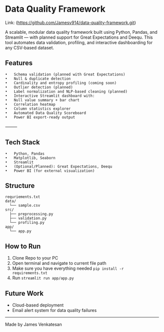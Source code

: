 # Data Quality Framework

Link: (https://github.com/Jamesv914/data-quality-framework.git)

A scalable, modular data quality framework built using Python, Pandas, and Streamlit — with planned support for Great Expectations and Deequ. This tool automates data validation, profiling, and interactive dashboarding for any CSV-based dataset.

## Features
	•	Schema validation (planned with Great Expectations)
	•	Null & duplicate detection
	•	Cardinality and entropy profiling (coming soon)
	•	Outlier detection (planned)
	•	Label normalization and NLP-based cleaning (planned)
	•	Interactive Streamlit dashboard with:
	•	Null value summary + bar chart
	•	Correlation heatmap
	•	Column statistics explorer
	•	Automated Data Quality Scoreboard
	•	Power BI export-ready output

⸻

## Tech Stack
	•	Python, Pandas
	•	Matplotlib, Seaborn
	•	Streamlit
	•	(Optional/Planned): Great Expectations, Deequ
	•	Power BI (for external visualization)

## Structure
```
requriements.txt
data/
  └── sample.csv
src/
  ├── preprocessing.py
  ├── validation.py
  └── profiling.py
app/
  └── app.py
```

## How to Run
1. Clone Repo to your PC
2. Open terminal and navigate to current file path
3. Make sure you have everything needed `pip install -r requirements.txt`
4. Run `streamlit run app/app.py`

## Future Work
- Cloud-based deployment
- Email alert system for data quality failures

---
Made by James Venkatesan
